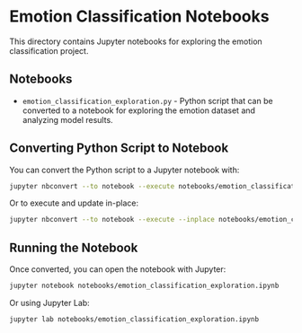 # Emotion Classification Notebooks

This directory contains Jupyter notebooks for exploring the emotion classification project.

## Notebooks

- `emotion_classification_exploration.py` - Python script that can be converted to a notebook for exploring the emotion dataset and analyzing model results.

## Converting Python Script to Notebook

You can convert the Python script to a Jupyter notebook with:

```bash
jupyter nbconvert --to notebook --execute notebooks/emotion_classification_exploration.py
```

Or to execute and update in-place:

```bash
jupyter nbconvert --to notebook --execute --inplace notebooks/emotion_classification_exploration.py
```

## Running the Notebook

Once converted, you can open the notebook with Jupyter:

```bash
jupyter notebook notebooks/emotion_classification_exploration.ipynb
```

Or using Jupyter Lab:

```bash
jupyter lab notebooks/emotion_classification_exploration.ipynb
``` 